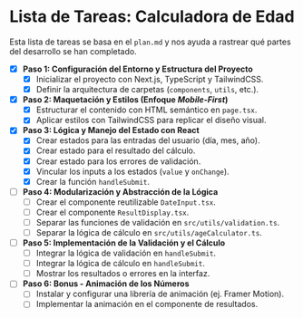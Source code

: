 # Lista de Tareas: Calculadora de Edad

Esta lista de tareas se basa en el `plan.md` y nos ayuda a rastrear qué partes del desarrollo se han completado.

- [x] **Paso 1: Configuración del Entorno y Estructura del Proyecto**
  - [x] Inicializar el proyecto con Next.js, TypeScript y TailwindCSS.
  - [x] Definir la arquitectura de carpetas (`components`, `utils`, etc.).

- [x] **Paso 2: Maquetación y Estilos (Enfoque *Mobile-First*)**
  - [x] Estructurar el contenido con HTML semántico en `page.tsx`.
  - [x] Aplicar estilos con TailwindCSS para replicar el diseño visual.

- [x] **Paso 3: Lógica y Manejo del Estado con React**
  - [x] Crear estados para las entradas del usuario (día, mes, año).
  - [x] Crear estado para el resultado del cálculo.
  - [x] Crear estado para los errores de validación.
  - [x] Vincular los inputs a los estados (`value` y `onChange`).
  - [x] Crear la función `handleSubmit`.

- [ ] **Paso 4: Modularización y Abstracción de la Lógica**
  - [ ] Crear el componente reutilizable `DateInput.tsx`.
  - [ ] Crear el componente `ResultDisplay.tsx`.
  - [ ] Separar las funciones de validación en `src/utils/validation.ts`.
  - [ ] Separar la lógica de cálculo en `src/utils/ageCalculator.ts`.

- [ ] **Paso 5: Implementación de la Validación y el Cálculo**
  - [ ] Integrar la lógica de validación en `handleSubmit`.
  - [ ] Integrar la lógica de cálculo en `handleSubmit`.
  - [ ] Mostrar los resultados o errores en la interfaz.

- [ ] **Paso 6: Bonus - Animación de los Números**
  - [ ] Instalar y configurar una librería de animación (ej. Framer Motion).
  - [ ] Implementar la animación en el componente de resultados.
